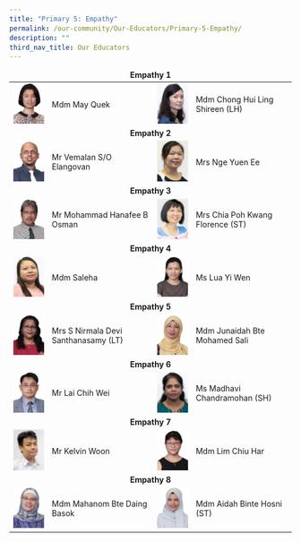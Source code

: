 ```yaml
---
title: "Primary 5: Empathy"
permalink: /our-community/Our-Educators/Primary-5-Empathy/
description: ""
third_nav_title: Our Educators
---
```


<table>
<thead>
	<tr>
		<td colspan="4"><center><b>Empathy 1</b></center></td>
	</tr>
</thead>
<tbody>
  <tr>
    <td><img src="/images/Teaching%20Staff/May%20Quek.jpeg" style="width:113px; height:150"></td>
    <td>Mdm May Quek</td>
    <td><img src="/images/Teaching%20Staff/Mdm%20Shireen%20Chong%20(LH%20CL)2.jpg" style="width:113px; height:150"> </td>
    <td>Mdm Chong Hui Ling Shireen (LH)</td>
  </tr>
  <tr>
    <td colspan="4"><center><b>Empathy 2</b></center></td>
  </tr>
  <tr>
    <td><img src="/images/Teaching%20Staff/Vemalan%20SO%20Elangovan.jpeg" style="width:113px; height:150"> </td>
    <td>Mr Vemalan S/O Elangovan</td>
    <td><img src="/images/Teaching%20Staff/Mrs%20Nge%20Yuen%20Ee2.jpg" style="width:113px; height:150"> </td>
    <td>Mrs Nge Yuen Ee</td>
  </tr>
  <tr>
    <td colspan="4"><center><b>Empathy 3</b></center></td>
  </tr>
  <tr>
    <td><img src="/images/Teaching%20Staff/Mohammad%20Hanafee%20Bin%20Osman.jpeg" style="width:113px; height:150"> </td>
    <td>Mr Mohammad Hanafee B Osman</td>
    <td><img src="/images/Teaching%20Staff/Mrs%20Chia%20Poh%20Kwang%20Florence%20(ST%20CL)2.jpg" style="width:113px; height:150"> </td>
    <td>Mrs Chia Poh Kwang Florence (ST)</td>
  </tr>
  <tr>
    <td colspan="4"><center><b>Empathy 4</b></center></td>
  </tr>
  <tr>
    <td> <img src="/images/Teaching%20Staff/Mdm%20Noor%20Saleha2.jpg" style="width:113px; height:150"></td>
    <td>Mdm Saleha</td>
    <td><img src="/images/Teaching%20Staff/Lua%20Yi%20Wen.jpeg" style="width:113px; height:150"> </td>
    <td>Ms Lua Yi Wen</td>
  </tr>
  <tr>
    <td colspan="4"><center><b>Empathy 5</b></center></td>
  </tr>
  <tr>
    <td><img src="/images/Teaching%20Staff/S%20Nirmala%20Devi%20Santhanasamy.jpeg" style="width:113px; height:150"> </td>
    <td>Mrs S Nirmala Devi Santhanasamy (LT)</td>
    <td><img src="/images/Teaching%20Staff/Junaidah%20Bte%20Mohd%20Sali.jpeg" style="width:113px; height:150"> </td>
    <td>Mdm Junaidah Bte Mohamed Sali</td>
  </tr>
  <tr>
    <td colspan="4"><center><b>Empathy 6</b></center></td>
  </tr>
  <tr>
    <td><img src="/images/Teaching%20Staff/Lai%20Chih%20Wei.jpeg" style="width:113px; height:150"> </td>
    <td>Mr Lai Chih Wei</td>
    <td><img src="/images/Teaching%20Staff/Mrs%20Madhavi%20Chandramohan%20(LH%20TL)2.jpg" style="width:113px; height:150"> </td>
    <td>Ms Madhavi Chandramohan (SH)</td>
  </tr>
	<tr>
	<td colspan="4"><center><b>Empathy 7</b></center></td>
  </tr>
  <tr>
    <td><img src="/images/Teaching%20Staff/Mr%20Kelvin%20Woon2.jpg" style="width:113px; height:150"> </td>
    <td>Mr Kelvin Woon</td>
    <td><img src="/images/Teaching%20Staff/Lim%20Chiu%20Har.jpeg" style="width:113px; height:150"> </td>
    <td>Mdm Lim Chiu Har</td>
  </tr>
	<tr>
	<td colspan="4"><center><b>Empathy 8</b></center></td>
  </tr>
  <tr>
    <td><img src="/images/Teaching%20Staff/Mahanom%20Daing%20Basok.jpeg" style="width:113px; height:150"> </td>
    <td>Mdm Mahanom Bte Daing Basok</td>
    <td><img src="/images/Teaching%20Staff/Aidah%20Hosni.jpeg" style="width:113px; height:150"> </td>
    <td>Mdm Aidah Binte Hosni (ST)</td>
  </tr>
</tbody>
</table>